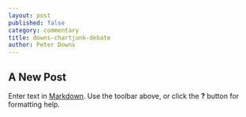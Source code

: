 ```yaml
---
layout: post
published: false
category: commentary
title: downs-chartjunk-debate
author: Peter Downs
---
```

## A New Post

Enter text in [Markdown](http://daringfireball.net/projects/markdown/). Use the toolbar above, or click the **?** button for formatting help.
